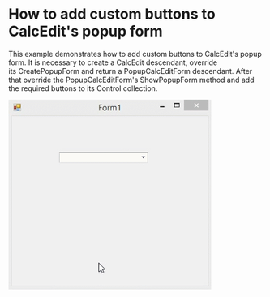 # How to add custom buttons to CalcEdit's popup form


<p>This example demonstrates how to add custom buttons to CalcEdit's popup form. It is necessary to create a CalcEdit descendant, override its CreatePopupForm and return a PopupCalcEditForm descendant. After that override the PopupCalcEditForm's ShowPopupForm method and add the required buttons to its Control collection.  </p>
<p><img src="https://raw.githubusercontent.com/DevExpress-Examples/how-to-add-custom-buttons-to-calcedits-popup-form-t100899/14.1.4+/media/794deece-4d2b-11e4-80ba-00155d624807.png"></p>

<br/>


